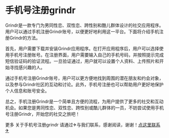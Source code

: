 # 手机号注册grindr

Grindr是一款专门为男同性恋、双性恋、跨性别和酷儿群体设计的社交应用程序。用户可以通过手机注册Grindr账号，以便更好地利用这一平台。下面将介绍手机注册Grindr的方法。

首先，用户需要下载并安装Grindr应用程序。在打开应用程序后，用户可以选择使用手机号注册账号。在注册界面，用户需要输入自己的手机号码，并按照提示完成短信验证码的验证流程。一旦验证通过，用户就可以设置个人资料、上传照片和开始寻找感兴趣的人。

通过手机号注册Grindr账号，用户可以更方便地找到周围的潜在朋友和约会对象，以及参与Grindr社区的互动和讨论。此外，手机号注册也可以帮助用户更好地保护个人信息和账号安全。

总之，手机注册Grindr是一个简单且方便的流程，为用户提供了更多的社交和互动机会。如果您是男同性恋、双性恋、跨性别或酷儿群体的一员，不妨尝试使用手机号注册Grindr，开始您的社交之旅吧！

更多 关于手机号注册grindr 请通过✈与我们联系，感谢阅读，谢谢！[点这里联系✈](https://b.k02.cc)